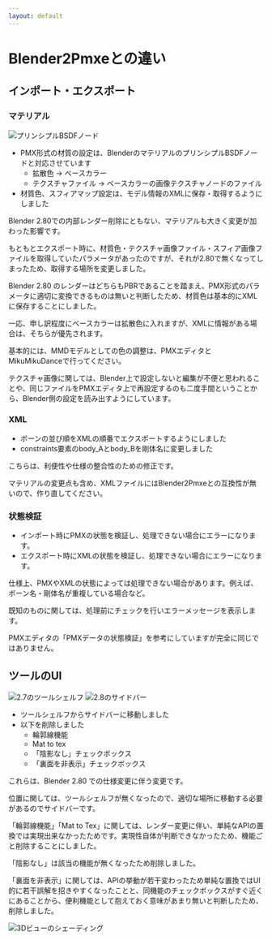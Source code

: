```yaml
---
layout: default
---
```

# Blender2Pmxeとの違い

## インポート・エクスポート

### マテリアル

![プリンシプルBSDFノード](images/PMX_Blender_Material_principled_bsdf.png)

* PMX形式の材質の設定は、BlenderのマテリアルのプリンシプルBSDFノードと対応させています
  * 拡散色 → ベースカラー
  * テクスチャファイル → ベースカラーの画像テクスチャノードのファイル
* 材質色、スフィアマップ設定は、モデル情報のXMLに保存・取得するようにしました

Blender 2.80での内部レンダー削除にともない、マテリアルも大きく変更が加わった影響です。

もともとエクスポート時に、材質色・テクスチャ画像ファイル・スフィア画像ファイルを取得していたパラメータがあったのですが、それが2.80で無くなってしまったため、取得する場所を変更しました。

Blender 2.80 のレンダーはどちらもPBRであることを踏まえ、PMX形式のパラメータに適切に変換できるものは無いと判断したため、材質色は基本的にXMLに保存することにしました。

一応、申し訳程度にベースカラーは拡散色に入れますが、XMLに情報がある場合は、そちらが優先されます。

基本的には、MMDモデルとしての色の調整は、PMXエディタとMikuMikuDanceで行ってください。

テクスチャ画像に関しては、Blender上で設定しないと編集が不便と思われることや、同じファイルをPMXエディタ上で再設定するのも二度手間ということから、Blender側の設定を読み出すようにしています。

### XML

* ボーンの並び順をXMLの順番でエクスポートするようにしました
* constraints要素のbody_Aとbody_Bを剛体名に変更しました

こちらは、利便性や仕様の整合性のための修正です。

マテリアルの変更点も含め、XMLファイルにはBlender2Pmxeとの互換性が無いので、作り直してください。

### 状態検証

* インポート時にPMXの状態を検証し、処理できない場合にエラーになります。
* エクスポート時にXMLの状態を検証し、処理できない場合にエラーになります。

仕様上、PMXやXMLの状態によっては処理できない場合があります。例えば、ボーン名・剛体名が重複している場合など。

既知のものに関しては、処理前にチェックを行いエラーメッセージを表示します。

PMXエディタの「PMXデータの状態検証」を参考にしていますが完全に同じではありません。

## ツールのUI

![2.7のツールシェルフ](images/TIPS_changes_tool_shelf_2.7.png) ![2.8のサイドバー](images/TIPS_changes_side_bar_2.8.png)

* ツールシェルフからサイドバーに移動しました
* 以下を削除しました
  * 輪郭線機能
  * Mat to tex
  * 「陰影なし」チェックボックス
  * 「裏面を非表示」チェックボックス

これらは、Blender 2.80 での仕様変更に伴う変更です。

位置に関しては、ツールシェルフが無くなったので、適切な場所に移動する必要があるのでサイドバーです。

「輪郭線機能」「Mat to Tex」に関しては、レンダー変更に伴い、単純なAPIの置換では実現出来なかったためです。実現性自体が判断できなかったため、機能ごと削除することにしました。

「陰影なし」は該当の機能が無くなったため削除しました。

「裏面を非表示」に関しては、APIの挙動が若干変わったため単純な置換ではUI的に若干誤解を招きやすくなったことと、同機能のチェックボックスがすぐ近くにあることから、便利機能として抱えておく意味があまり無いと判断したため、削除しました。

![3Dビューのシェーディング](images/TIPS_changes_3D_view_shading.png)
